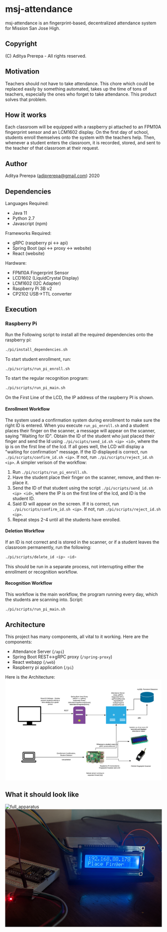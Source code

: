 # msj-attendance
msj-attendance is an fingerprint-based, decentralized attendance system for Mission San Jose High. 

## Copyright
(C) Aditya Prerepa - All rights reserved.

## Motivation
Teachers should not have to take attendance. This chore which could be replaced easily by something automated, takes up the time of tons of teachers, especially the ones who forget to take attendance. This product solves that problem.

## How it works
Each classroom will be equipped with a raspberry pi attached to an FPM10A fingerprint sensor and an LCM1602 display. On the first day of school, students enroll themselves onto the system with the teachers help. Then, whenever a student enters the classroom, it is recorded, stored, and sent to the teacher of that classroom at their request.

## Author
Aditya Prerepa (adiprerepa@gmail.com) 2020

## Dependencies
Languages Required:
 - Java 11
 - Python 2.7
 - Javascript (npm)
 
Frameworks Required:
- gRPC (raspberry pi <-> api)
- Spring Boot (api <-> proxy <-> website)
- React (website)

Hardware:
- FPM10A Fingerprint Sensor
- LCD1602 (LiquidCrystal Display)
- LCM1602 (I2C Adapter)
- Raspberry Pi 3B v2
- CP2102 USB->TTL converter
## Execution
### Raspberry Pi
Run the Following script to install all the required dependencies onto the raspberry pi:
```bash
./pi/install_dependencies.sh
```
To start student enrollment, run:
```bash
./pi/scripts/run_pi_enroll.sh
```
To start the regular recognition program:
```bash
./pi/scripts/run_pi_main.sh
```
On the First Line of the LCD, the IP address of the raspberry PI is shown.
#### Enrollment Workflow
The system used a confirmation system during enrollment to make sure the right ID is entered. When you execute `run_pi_enroll.sh` and a student places their finger on the scanner, a message will appear on the scanner, saying "Waiting for ID". Obtain the ID of the student who just placed their finger and send the Id using `./pi/scipts/send_id.sh <ip> <id>`, where the ip is on the first line of the lcd. If all goes well, the LCD will display a "waiting for confirmation" message. If the ID displayed is correct, run `./pi/scripts/confirm_id.sh <ip>`. If not, run `./pi/scripts/reject_id.sh <ip>`. A simpler verison of the workflow:
 1) Run `./pi/scripts/run_pi_enroll.sh`.
 2) Have the student place their finger on the scanner, remove, and then re-place it.
 3) Send the ID of that student using the script `./pi/scripts/send_id.sh <ip> <id>`, where the IP is on the first line of the lcd, and ID is the student ID.
 4) Said ID will appear on the screen. If it is correct, run `./pi/scripts/confirm_id.sh <ip>`. If not, run `./pi/scripts/reject_id.sh <ip>`.
 5) Repeat steps 2-4 until all the students have enrolled.
 #### Deletion Workflow
 If an ID is not correct and is stored in the scanner, or if a student leaves the classroom permanently, run the following:
 ```bash
 ./pi/scripts/delete_id <ip> <id>
 ```
 This should be run in a separate process, not interrupting either the enrollment or recognition workflow.
 #### Recognition Workflow
 This workflow is the main workflow, the program running every day, which the students are scanning into. Script: 
 ```bash
 ./pi/scripts/run_pi_main.sh
 ```
## Architecture
This project has many components, all vital to it working. Here are the components:
- Attendance Server (`/api`)
- Spring Boot REST<->gRPC proxy (`/spring-proxy`)
- React webapp (`/web`)
- Raspberry pi application (`/pi`)

Here is the Architecture:
![architecture](https://github.com/adiprerepa/msj-attendance/blob/master/docs/msj-attendance%20architecure.png)
## What it should look like
![full_apparatus](https://github.com/adiprerepa/msj-attendance/blob/master/docs/full_scanner_apparatus.jpg)
![lcd_ip](https://github.com/adiprerepa/msj-attendance/blob/master/docs/lcd_interface.jpg)
